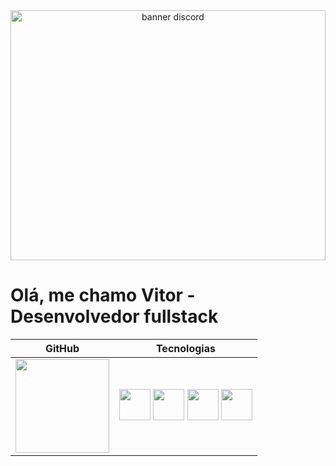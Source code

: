 <div align="center">
  <img src="https://i.pinimg.com/736x/6b/78/c0/6b78c0f5ac3b45e3d27b80db877b6602.jpg" alt="banner discord" height="400px" width="100%" />
</div>

# Olá, me chamo Vitor - Desenvolvedor fullstack

| GitHub  | Tecnologias |
|--------------|-------------|
| <img height="150em" src="https://github-readme-stats.vercel.app/api/top-langs/?username=VitorAndes&layout=compact&langs_count=7&theme=dracula"/> | <img height="50" width="50" src="https://cdn4.iconfinder.com/data/icons/logos-3/600/React.js_logo-512.png"> <img height="50" width="50" src="https://upload.wikimedia.org/wikipedia/commons/4/4c/Typescript_logo_2020.svg"> <img height="50" width="50" src="https://www.computerhope.com/jargon/j/javascript.png"> <img height="50" width="50" src="https://cdn4.iconfinder.com/data/icons/logos-and-brands/512/233_Node_Js_logo-256.png" /> |

